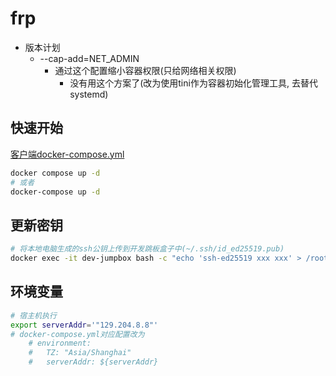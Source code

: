 # frp

- 版本计划
  - --cap-add=NET_ADMIN
    - 通过这个配置缩小容器权限(只给网络相关权限)
      - 没有用这个方案了(改为使用tini作为容器初始化管理工具, 去替代systemd)

## 快速开始

[客户端docker-compose.yml](https://github.com/183461750/doc-record/blob/main/docs/docker/dev_utls/dev-container/remote-ssh/frp/v4/simple/docker-compose.yml)

```bash
docker compose up -d
# 或者
docker-compose up -d
```

## 更新密钥

```bash
# 将本地电脑生成的ssh公钥上传到开发跳板盒子中(~/.ssh/id_ed25519.pub)
docker exec -it dev-jumpbox bash -c "echo 'ssh-ed25519 xxx xxx' > /root/.ssh/authorized_keys"
```

## 环境变量

```bash
# 宿主机执行
export serverAddr='"129.204.8.8"'
# docker-compose.yml对应配置改为
    # environment:
    #   TZ: "Asia/Shanghai"
    #   serverAddr: ${serverAddr}
```
